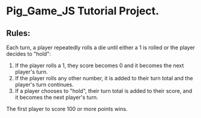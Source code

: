 # Pig_Game_JS Tutorial Project.

## Rules:
Each turn, a player repeatedly rolls a die until either a 1 is rolled or the player decides to "hold":

1. If the player rolls a 1, they score becomes 0 and it becomes the next player's turn.
2. If the player rolls any other number, it is added to their turn total and the player's turn continues.
3. If a player chooses to "hold", their turn total is added to their score, and it becomes the next player's turn.

The first player to score 100 or more points wins.
